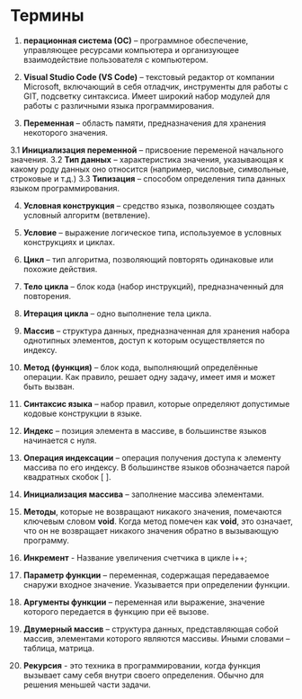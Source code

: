 # Термины
1. **перационная система (ОС)** – программное обеспечение, управляющее ресурсами компьютера и организующее взаимодействие пользователя с компьютером. 

2. **Visual Studio Code (VS Code)** – текстовый редактор от компании Microsoft, 
включающий в себя отладчик, инструменты для работы с GIT, подсветку 
синтаксиса. Имеет широкий набор модулей для работы с различными языка 
программирования. 

3. **Переменная** – область памяти, предназначения для хранения некоторого значения. 

3.1 **Инициализация переменной** – присвоение переменой начального значения. 
3.2 **Тип данных** – характеристика значения, указывающая к какому роду данных оно 
относится (например, числовые, символьные, строковые и т.д.) 
3.3 **Типизация** – способом определения типа данных языком программирования. 

4. **Условная конструкция** – средство языка, позволяющее создать условный алгоритм 
(ветвление). 

5. **Условие** – выражение логическое типа, используемое в условных конструкциях и 
циклах. 

6. **Цикл** – тип алгоритма, позволяющий повторять одинаковые или похожие действия. 

7. **Тело цикла** – блок кода (набор инструкций), предназначенный для повторения. 

8. **Итерация цикла** – одно выполнение тела цикла. 

9. **Массив** – структура данных, предназначенная для хранения набора однотипных 
элементов, доступ к которым осуществляется по индексу. 

10. **Метод (функция)** – блок кода, выполняющий определённые операции. Как 
правило, решает одну задачу, имеет имя и может быть вызван. 

11. **Синтаксис языка** – набор правил, которые определяют допустимые кодовые 
конструкции в языке. 

12. **Индекс** – позиция элемента в массиве, в большинстве языков начинается с нуля.

13. **Операция индексации** – операция получения доступа к элементу массива по его
индексу. В большинстве языков обозначается парой квадратных скобок [ ].

14. **Инициализация массива** – заполнение массива элементами.

15. **Методы**, которые не возвращают никакого значения, помечаются ключевым словом __void__. Когда метод помечен как __void__, это означает, что он не возвращает никакого значения обратно в вызывающую программу.

16. **Инкремент** - Название увеличения счетчика в цикле i++;

17. **Параметр функции** – переменная, содержащая передаваемое снаружи входное
значение. Указывается при определении функции.

18. **Аргументы функции** – переменная или выражение, значение которого передается в
функцию при её вызове.

19. **Двумерный массив** – структура данных, представляющая собой массив, элементами
которого являются массивы. Иными словами – таблица, матрица.

20. **Рекурсия** - это техника в программировании, когда функция вызывает саму себя внутри своего определения. Обычно для решения меньшей части задачи. 



